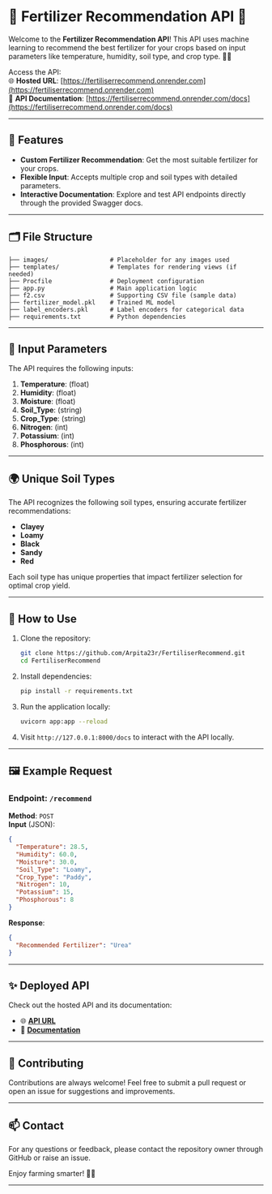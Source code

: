 # 🌾 Fertilizer Recommendation API 🌟

Welcome to the **Fertilizer Recommendation API**! This API uses machine learning to recommend the best fertilizer for your crops based on input parameters like temperature, humidity, soil type, and crop type. 🚜✨  

Access the API:  
🌐 **Hosted URL**: [https://fertiliserrecommend.onrender.com](https://fertiliserrecommend.onrender.com)  
📑 **API Documentation**: [https://fertiliserrecommend.onrender.com/docs](https://fertiliserrecommend.onrender.com/docs)  

---

## 🚀 Features  
- **Custom Fertilizer Recommendation**: Get the most suitable fertilizer for your crops.  
- **Flexible Input**: Accepts multiple crop and soil types with detailed parameters.  
- **Interactive Documentation**: Explore and test API endpoints directly through the provided Swagger docs.  

---

## 🗂 File Structure  

```
├── images/                 # Placeholder for any images used
├── templates/              # Templates for rendering views (if needed)
├── Procfile                # Deployment configuration
├── app.py                  # Main application logic
├── f2.csv                  # Supporting CSV file (sample data)
├── fertilizer_model.pkl    # Trained ML model
├── label_encoders.pkl      # Label encoders for categorical data
├── requirements.txt        # Python dependencies
```

---

## 🧪 Input Parameters  

The API requires the following inputs:  
1. **Temperature**: (float)  
2. **Humidity**: (float)  
3. **Moisture**: (float)  
4. **Soil_Type**: (string)  
5. **Crop_Type**: (string)  
6. **Nitrogen**: (int)  
7. **Potassium**: (int)  
8. **Phosphorous**: (int)  

---

## 🌍 Unique Soil Types  
The API recognizes the following soil types, ensuring accurate fertilizer recommendations:  

- **Clayey**  
- **Loamy**  
- **Black**  
- **Sandy**  
- **Red**  

Each soil type has unique properties that impact fertilizer selection for optimal crop yield.  

---

## 🔧 How to Use  

1. Clone the repository:  
   ```bash
   git clone https://github.com/Arpita23r/FertiliserRecommend.git
   cd FertiliserRecommend
   ```  

2. Install dependencies:  
   ```bash
   pip install -r requirements.txt
   ```  

3. Run the application locally:  
   ```bash
   uvicorn app:app --reload
   ```  

4. Visit `http://127.0.0.1:8000/docs` to interact with the API locally.  

---

## 🖼 Example Request  

### Endpoint: `/recommend`  
**Method**: `POST`  
**Input** (JSON):  
```json
{
  "Temperature": 28.5,
  "Humidity": 60.0,
  "Moisture": 30.0,
  "Soil_Type": "Loamy",
  "Crop_Type": "Paddy",
  "Nitrogen": 10,
  "Potassium": 15,
  "Phosphorous": 8
}
```  

**Response**:  
```json
{
  "Recommended Fertilizer": "Urea"
}
```  

---

## ✨ Deployed API  

Check out the hosted API and its documentation:  
- 🌐 **[API URL](https://fertiliserrecommend.onrender.com)**  
- 📑 **[Documentation](https://fertiliserrecommend.onrender.com/docs)**  

---

## 🤝 Contributing  

Contributions are always welcome! Feel free to submit a pull request or open an issue for suggestions and improvements.  

---

## 📫 Contact  

For any questions or feedback, please contact the repository owner through GitHub or raise an issue.  

Enjoy farming smarter! 🌱✨  

---
